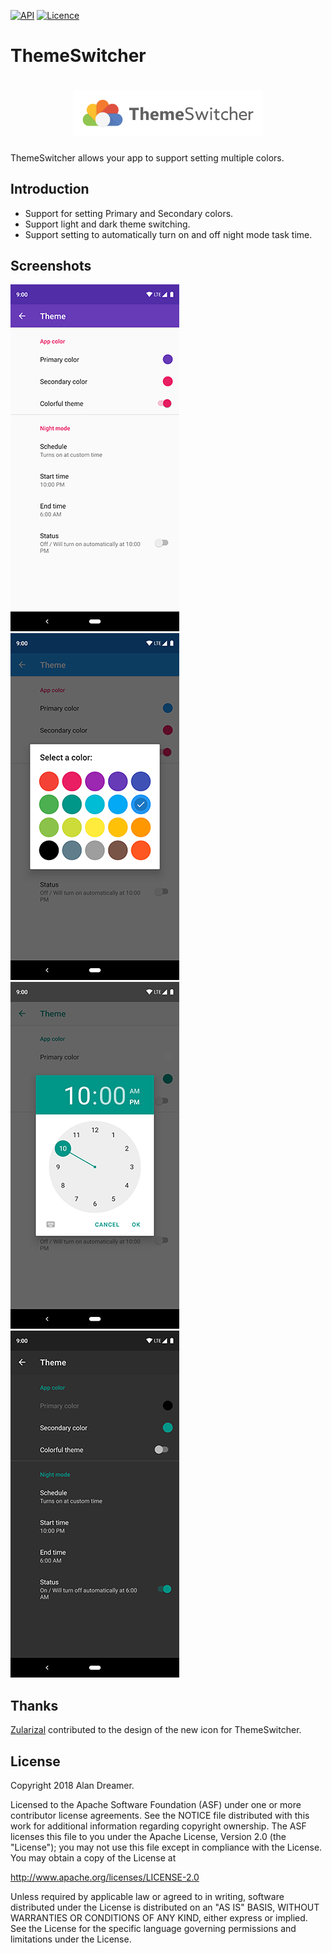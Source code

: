 [![API](https://img.shields.io/badge/API-17%2B-brightgreen.svg?style=flat)](https://android-arsenal.com/api?level=17)
[![Licence](https://img.shields.io/badge/Licence-Apache2-blue.svg)](http://www.apache.org/licenses/LICENSE-2.0)

ThemeSwitcher
==============

<h1 align=center>
<img src="logo/horizontal.png" width=60%>
</h1>

ThemeSwitcher allows your app to support setting multiple colors.

Introduction
------------

* Support for setting Primary and Secondary colors.
* Support light and dark theme switching.
* Support setting to automatically turn on and off night mode task time.

Screenshots
-----------

![One](/screenshots/one.png)
![Two](/screenshots/two.png)
![Three](/screenshots/three.png)
![Four](/screenshots/four.png)

Thanks
------

[Zularizal](https://github.com/zularizal) contributed to the design of the new icon for ThemeSwitcher.

License
-------

Copyright 2018 Alan Dreamer.

Licensed to the Apache Software Foundation (ASF) under one or more contributor
license agreements.  See the NOTICE file distributed with this work for
additional information regarding copyright ownership.  The ASF licenses this
file to you under the Apache License, Version 2.0 (the "License"); you may not
use this file except in compliance with the License.  You may obtain a copy of
the License at

  http://www.apache.org/licenses/LICENSE-2.0

Unless required by applicable law or agreed to in writing, software
distributed under the License is distributed on an "AS IS" BASIS, WITHOUT
WARRANTIES OR CONDITIONS OF ANY KIND, either express or implied.  See the
License for the specific language governing permissions and limitations under
the License.
